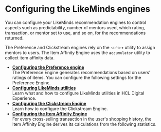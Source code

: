 # Configuring the LikeMinds engines

You can configure your LikeMinds recommendation engines to control aspects such as predictability, number of mentors used, which rating, transaction, or mentor set to use, and so on, for the recommendations returned.

The Preference and Clickstream engines rely on the `sifter` utility to assign mentors to users. The Item Affinity Engine uses the `accumulator` utility to collect item affinity data.

-   **[Configuring the Preference engine](../likeminds_engines_cfg/preference_engine_cfg/pzn_configure_preference_engine.md)**  
The Preference Engine generates recommendations based on users' ratings of items. You can configure the following settings for the Preference Engine.
-   **[Configuring LikeMinds utilities](../likeminds_utilities_cfg/pzn_config_background_utilities.md)**  
Learn what and how to configure LikeMinds utilities in HCL Digital Experience.
-   **[Configuring the Clickstream Engine](../likeminds_engines_cfg/clickstream_engine_cfg/pzn_configure_clickstream_engine.md)**  
Learn how to configure the Clickstream Engine.
-   **[Configuring the Item Affinity Engine](pzn_configure_item_affinity_engine.md)**  
For every cross-selling transaction in the user's shopping history, the Item Affinity Engine derives its calculations from the following statistics.


